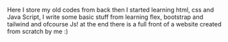 Here I store my old codes from back then I started learning html, css and Java Script, I write some basic stuff from learning flex, bootstrap and tailwind and ofcourse Js! 
at the end there is a full front of a website created from scratch by me :) 
